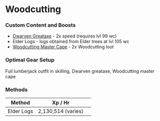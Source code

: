 # Woodcutting

### **Custom Content and Boosts**

* [Dwarven Greataxe](../custom-items/equippables.md#dwarven-tools) - 2x speed (requires lvl 99 wc)
* Elder Logs - logs obtained from Elder trees at lvl 105 wc
* [Woodcutting Master Cape](../custom-items/equippables.md#master-capes) - 2x Woodcutting loot

### Optimal Gear Setup

Full lumberjack outfit in skilling, Dwarven greataxe, Woodcutting master cape

### Methods

<table><thead><tr><th>Method</th><th>Xp / Hr</th><th data-hidden></th></tr></thead><tbody><tr><td>Elder Logs</td><td>2,130,514 (varies)</td><td></td></tr></tbody></table>
